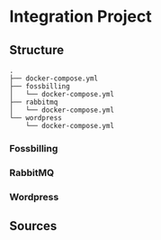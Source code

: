 # Integration Project

## Structure

```tree
.
├── docker-compose.yml
├── fossbilling
│   └── docker-compose.yml
├── rabbitmq
│   └── docker-compose.yml
└── wordpress
    └── docker-compose.yml
```

### Fossbilling

### RabbitMQ

### Wordpress

## Sources
